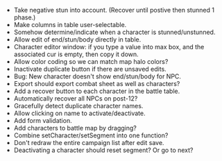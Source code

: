 * Take negative stun into account. (Recover until postive then stunned 1 phase.)
* Make columns in table user-selectable.
* Somehow determine/indicate when a character is stunned/unstunned.
* Allow edit of end/stun/body directly in table.
* Character editor window: if you type a value into max box, and the associated cur is empty, then copy it down.
* Allow color coding so we can match map halo colors?
* Inactivate duplicate button if there are unsaved edits.
* Bug: New character doesn't show end/stun/body for NPC.
* Export should export combat sheet as well as characters?
* Add a recover button to each character in the battle table.
* Automatically recover all NPCs on post-12?
* Gracefully detect duplicate character names.
* Allow clicking on name to activate/deactivate.
* Add form validation.
* Add characters to battle map by dragging?
* Combine setCharacter/setSegment into one function?
* Don't redraw the entire campaign list after edit save.
* Deactivating a character should reset segment? Or go to next?
